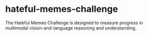 # hateful-memes-challenge
The Hateful Memes Challenge is designed to measure progress in multimodal vision-and-language reasoning and understanding.
